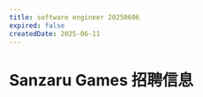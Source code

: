 ```yaml
---
title: software engineer 20250606
expired: false
createdDate: 2025-06-11
---
```


# Sanzaru Games 招聘信息

<JobPostingTable job-posting-json-path="sanzaru-games/data/software-development-engineer-20250606.json" />
